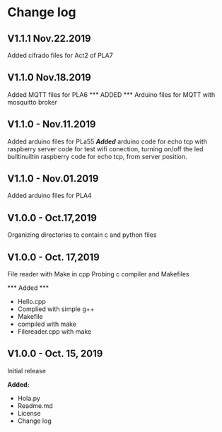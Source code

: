 # Change log

## V1.1.1  Nov.22.2019
Added cifrado files for Act2 of PLA7

## V1.1.0 Nov.18.2019
Added MQTT files for PLA6
	*** ADDED ***
	Arduino files for MQTT with mosquitto broker


## V1.1.0 - Nov.11.2019
Added arduino files for PLa55
	***Added***
	arduino	
		code for echo tcp with raspberry server
		code for test wifi conection, turning on/off the led builtinuiltin
	raspberry
		code for echo tcp, from server position.
		
		
		
## V1.1.0 - Nov.01.2019
Added arduino files for PLA4


## V1.0.0 - Oct.17,2019
Organizing directories to contain c and python files

## V1.0.0 -  Oct. 17,2019
File reader with Make in cpp
Probing c compiler and Makefiles

*** Added ***
- Hello.cpp
- Complied with simple g++
- Makefile
- compiled with make
- Filereader.cpp with make




## V1.0.0 - Oct. 15, 2019
Initial release

**Added:**
 - Hola.py
 - Readme.md
 - License
 - Change log

